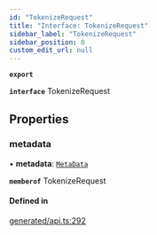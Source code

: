 ```yaml
---
id: "TokenizeRequest"
title: "Interface: TokenizeRequest"
sidebar_label: "TokenizeRequest"
sidebar_position: 0
custom_edit_url: null
---
```


**`export`**

**`interface`** TokenizeRequest

## Properties

### metadata

• **metadata**: [`MetaData`](../modules.md#metadata)

**`memberof`** TokenizeRequest

#### Defined in

[generated/api.ts:292](https://github.com/refinery-labs/lunasec-monorepo/blob/59906a9/js/sdks/packages/tokenizer-sdk/src/generated/api.ts#L292)
